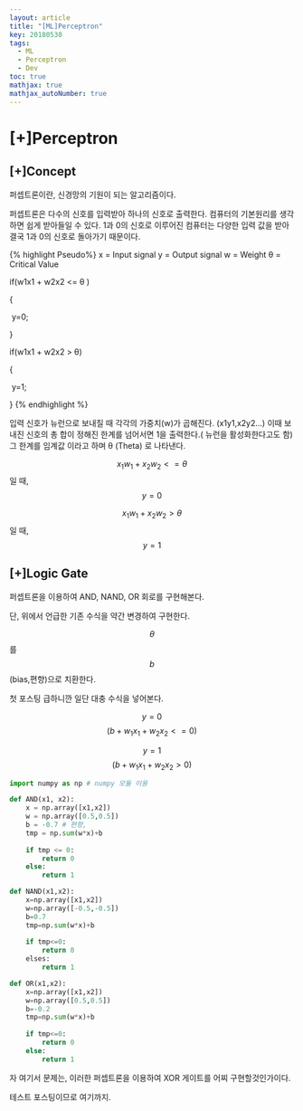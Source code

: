 ```yaml
---
layout: article
title: "[ML]Perceptron"
key: 20180530
tags:
  - ML
  - Perceptron
  - Dev
toc: true
mathjax: true
mathjax_autoNumber: true
---
```


# [+]Perceptron

## [+]Concept

퍼셉트론이란, 신경망의 기원이 되는 알고리즘이다.

퍼셉트론은 다수의 신호를 입력받아 하나의 신호로 출력한다. 컴퓨터의 기본원리를 생각하면 쉽게 받아들일 수 있다. 1과 0의 신호로 이루어진 컴퓨터는 다양한 입력 값을 받아 결국 1과 0의 신호로 돌아가기 때문이다.

{% highlight Pseudo%}
x = Input signal
y = Output signal
w = Weight
θ = Critical Value


if(w1x1 + w2x2 <= θ )

{

​	y=0;

}

if(w1x1 + w2x2 > θ)

{

​	y=1;

}
{% endhighlight %}

입력 신호가 뉴런으로 보내질 때 각각의 가중치(w)가 곱해진다. (x1y1,x2y2…)
이때 보내진 신호의 총 합이 정해진 한계를 넘어서면 1을 출력한다.( 뉴런을 활성화한다고도 함)
그 한계를 임계값 이라고 하며  θ (Theta) 로 나타낸다.

$$x_1w_1 + x_2w_2 <= θ$$  일 때, $$y=0$$ 

$$x_1w_1 + x_2w_2 > θ$$ 일 때,  $$y = 1$$ 



## [+]Logic Gate

퍼셉트론을 이용하여 AND, NAND, OR 회로를 구현해본다.

단, 위에서 언급한 기존 수식을 약간 변경하여 구현한다.

$$θ$$ 를 $$b$$ (bias,편향)으로 치환한다.

첫 포스팅 급하니깐 일단 대충 수식을 넣어본다.

$$y=0$$      $$(b +w_1x_1 + w_2x_2 <= 0)$$

$$y=1$$      $$(b +w_1x_1 + w_2x_2 > 0)$$

 

```python
import numpy as np # numpy 모듈 이용

def AND(x1, x2):
    x = np.array([x1,x2])
    w = np.array([0.5,0.5])
    b = -0.7 # 편향, 
    tmp = np.sum(w*x)+b
    
    if tmp <= 0:
        return 0
    else:
        return 1

def NAND(x1,x2):
    x=np.array([x1,x2])
    w=np.array([-0.5,-0.5])
    b=0.7
    tmp=np.sum(w*x)+b
    
    if tmp<=0:
        return 0
    elses:
        return 1

def OR(x1,x2):
    x=np.array([x1,x2])
    w=np.array([0.5,0.5])
    b=-0.2
    tmp=np.sum(w*x)+b
    
    if tmp<=0:
        return 0
    else:
        return 1
```

자 여기서 문제는, 이러한 퍼셉트론을 이용하여 XOR 게이트를 어찌 구현할것인가이다.

테스트 포스팅이므로 여기까지.

